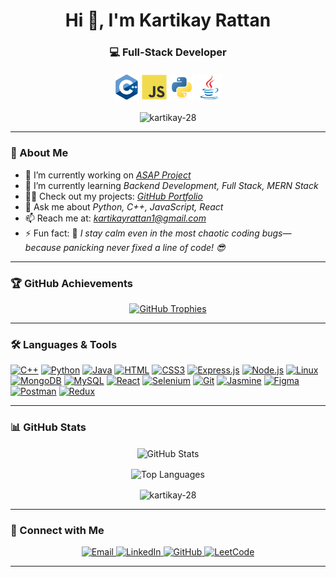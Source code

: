<h1 align="center">Hi 👋, I'm Kartikay Rattan</h1>
<h3 align="center">
  💻 Full-Stack Developer <br><br>
  <img src="https://raw.githubusercontent.com/devicons/devicon/master/icons/cplusplus/cplusplus-original.svg" alt="C++" width="40" height="40"/>
  <img src="https://raw.githubusercontent.com/devicons/devicon/master/icons/javascript/javascript-original.svg" alt="JavaScript" width="40" height="40"/>
  <img src="https://raw.githubusercontent.com/devicons/devicon/master/icons/python/python-original.svg" alt="Python" width="40" height="40"/>
  <img src="https://raw.githubusercontent.com/devicons/devicon/master/icons/java/java-original.svg" alt="Java" width="40" height="40"/>
</h3>

<p align="center">
  <img src="https://komarev.com/ghpvc/?username=kartikay-28&label=Profile%20views&color=0e75b6&style=flat" alt="kartikay-28" />
</p>

---

### 🚀 About Me
- 🔭 I’m currently working on *[ASAP Project](https://github.com/kalviumcommunity/S_84_SnackSlam)*
- 🌱 I’m currently learning *Backend Development, Full Stack, MERN Stack*
- 👨‍💻 Check out my projects: *[GitHub Portfolio](https://github.com/kartikay-28?tab=repositories)*
- 💬 Ask me about *Python, C++, JavaScript, React*
- 📫 Reach me at: *kartikayrattan1@gmail.com*
- ⚡ Fun fact: 🎲 *I stay calm even in the most chaotic coding bugs—because panicking never fixed a line of code! 😎*

---

### 🏆 GitHub Achievements  
<div align="center">
  <a href="https://github.com/ryo-ma/github-profile-trophy">
    <img src="https://github-profile-trophy.vercel.app/?username=kartikay-28&theme=radical&no-frame=true&no-bg=true&margin-w=15&margin-h=15&column=6_seconds=30" alt="GitHub Trophies" />
  </a>
</div>



---

### 🛠 Languages & Tools  
<a href="https://www.cplusplus.com/"><img src="https://img.shields.io/badge/c++-%2300599C.svg?style=for-the-badge&logo=c%2B%2B&logoColor=white" alt="C++"></a>
<a href="https://www.python.org/"><img src="https://img.shields.io/badge/python-3670A0?style=for-the-badge&logo=python&logoColor=ffdd54" alt="Python"></a>
<a href="https://www.oracle.com/java/"><img src="https://img.shields.io/badge/Java-%23F7DF1E.svg?style=for-the-badge&logo=java&logoColor=white" alt="Java"></a>
<a href="https://developer.mozilla.org/en-US/docs/Web/HTML"><img src="https://img.shields.io/badge/HTML-%23E44D26.svg?style=for-the-badge&logo=html5&logoColor=white" alt="HTML"></a>
<a href="https://developer.mozilla.org/en-US/docs/Web/CSS"><img src="https://img.shields.io/badge/css3-%231572B6.svg?style=for-the-badge&logo=css3&logoColor=white" alt="CSS3"></a>
<a href="https://expressjs.com/"><img src="https://img.shields.io/badge/express.js-%23404d59.svg?style=for-the-badge&logo=express&logoColor=%2361DAFB" alt="Express.js"></a>
<a href="https://nodejs.org/"><img src="https://img.shields.io/badge/node.js-6DA55F?style=for-the-badge&logo=node.js&logoColor=white" alt="Node.js"></a>
<a href="https://www.linux.org/"><img src="https://img.shields.io/badge/Linux-%23FCC624.svg?style=for-the-badge&logo=linux&logoColor=black" alt="Linux"></a>
<a href="https://www.mongodb.com/"><img src="https://img.shields.io/badge/MongoDB-%234ea94b.svg?style=for-the-badge&logo=mongodb&logoColor=white" alt="MongoDB"></a>
<a href="https://www.mysql.com/"><img src="https://img.shields.io/badge/MySQL-%234479A1.svg?style=for-the-badge&logo=mysql&logoColor=white" alt="MySQL"></a>
<a href="https://reactjs.org/"><img src="https://img.shields.io/badge/react-%2320232a.svg?style=for-the-badge&logo=react&logoColor=%2361DAFB" alt="React"></a>
<a href="https://www.selenium.dev/"><img src="https://img.shields.io/badge/selenium-%23D9E3E6.svg?style=for-the-badge&logo=selenium&logoColor=43B02A" alt="Selenium"></a>
<a href="https://git-scm.com/"><img src="https://img.shields.io/badge/git-%23F05032.svg?style=for-the-badge&logo=git&logoColor=white" alt="Git"></a>
<a href="https://jasmine.github.io/"><img src="https://img.shields.io/badge/jasmine-%23D36E72.svg?style=for-the-badge&logo=jasmine&logoColor=white" alt="Jasmine"></a>
<a href="https://www.figma.com/"><img src="https://img.shields.io/badge/figma-%23F24E1E.svg?style=for-the-badge&logo=figma&logoColor=white" alt="Figma"></a>
<a href="https://www.postman.com/"><img src="https://img.shields.io/badge/postman-%23FF6C37.svg?style=for-the-badge&logo=postman&logoColor=white" alt="Postman"></a>
<a href="https://redux.js.org/"><img src="https://img.shields.io/badge/redux-%23593d88.svg?style=for-the-badge&logo=redux&logoColor=white" alt="Redux"></a>

---

### 📊 GitHub Stats  
<p align="center">
  <img align="center" src="https://github-readme-stats.vercel.app/api?username=kartikay-28&show_icons=true&theme=tokyonight&hide_border=true__seconds=30" alt="GitHub Stats"/>
</p>

<p align="center">
  <img align="center" src="https://github-readme-stats.vercel.app/api/top-langs?username=kartikay-28&show_icons=true&locale=en&layout=compact&theme=tokyonight&hide_border=true_seconds=30" alt="Top Languages"/>
</p>

<p align = "center"><img align="center" src="https://github-readme-streak-stats.herokuapp.com/?user=kartikay-28&" alt="kartikay-28" /></p>


---

### 🔗 Connect with Me  
<p align="center">
  <a href="mailto:kartikayrattan1@gmail.com">
    <img src="https://img.shields.io/badge/Email-D14836?style=for-the-badge&logo=gmail&logoColor=white" alt="Email" />
  </a>
  <a href="https://www.linkedin.com/in/kartikayrattan/" target="_blank">
    <img src="https://img.shields.io/badge/LinkedIn-0077B5?style=for-the-badge&logo=linkedin&logoColor=white" alt="LinkedIn" />
  </a>
  <a href="https://github.com/kartikay-28" target="_blank">
    <img src="https://img.shields.io/badge/GitHub-181717?style=for-the-badge&logo=github&logoColor=white" alt="GitHub" />
  </a>
  <a href="https://www.leetcode.com/kartikay002" target="_blank">
    <img src="https://raw.githubusercontent.com/rahuldkjain/github-profile-readme-generator/master/src/images/icons/Social/leet-code.svg" alt="LeetCode" height="30" width="40" />
  </a>
</p>

---
